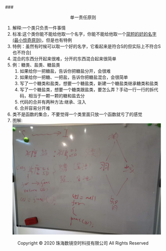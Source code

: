 ###<center>单一责任原则</center>
1. 解释:一个类只负责一件事情
2. 标准:这个类你能不能给他取一个名字，你能不能给他取一个[简短的好的名字(最小惊奇原则)](https://baijiahao.baidu.com/s?id=1644745267084454116&wfr=spider&for=pc)，但是也有特例
3. 特例：虽然有时候可以取一个好的名字，它看起来是符合S的但实际上不符合S也不符合[I](../I/I篇.md)
4. 混合的东西分开起来很难，分开的东西混合起来很简单
5. 例：糖类、盐类、糖盐类
    1. 如果给你一把糖盐，告诉你把糖盐分开，会很难
    2. 如果给你一把糖、一把盐，告诉你把糖盐混合，会很简单
    3. 写了一个糖类和盐类，想要一个糖盐类，新建一个糖盐类继承糖类和盐类
    4. 写了一个糖盐类，想要一个糖类跟盐类，要怎么弄？手动一行一行的拆代码，相当于一颗一颗的糖和盐去分
    5. 代码的合并有两种方法:继承、注入
    6. 合并容易分开难
6. 类不是函数的集合，不要觉得一个类里面只放一个函数就亏了的感觉
6. 图解:
![img](../img/soli.jpg )
<center> Copyright © 2020 珠海数镜空时科技有限公司 All Rights Reserved</center>